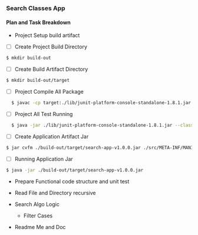 ### Search Classes App 




#### Plan and Task Breakdown

- Project Setup build artifact
- [ ] Create Project Build Directory  
``` bash
$ mkdir build-out
```
- [ ] Create Build Artifact Directory
``` bash
$ mkdir build-out/target
```
- [ ] Project Compile All Package
``` bash
  $ javac -cp target:./lib/junit-platform-console-standalone-1.8.1.jar  ./src/com/mikaelslab/utils/*.java ./src/com/mikaelslab/*.java -d ./build-out/
```
- [ ] Project All Test Running 
``` bash
  $ java -jar ./lib/junit-platform-console-standalone-1.8.1.jar --class-path build-out  --scan-class-path
``` 
- [ ] Create Application Artifact Jar
``` bash
$ jar cvfm ./build-out/target/search-app-v1.0.0.jar ./src/META-INF/MANIFEST.MF -C ./build-out/ .
```
- [ ] Running Application Jar 
``` bash
$ java -jar ./build-out/target/search-app-v1.0.0.jar
```


- Prepare Functional code structure and unit test   

- Read File and Directory recursive 

- Search Algo Logic 
   - Filter Cases  

- Readme Me and Doc